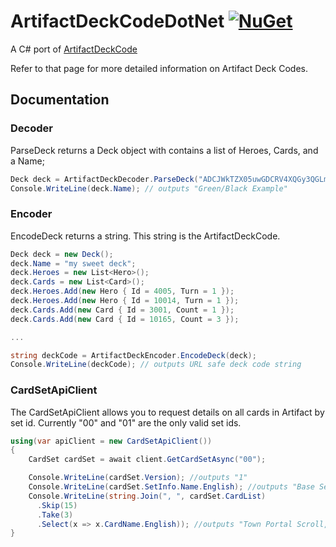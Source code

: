# ArtifactDeckCodeDotNet [![NuGet](https://buildstats.info/nuget/ArtifactDeckCodeDotNet)](https://www.nuget.org/packages/ArtifactDeckCodeDotNet)
A C# port of [ArtifactDeckCode](https://github.com/ValveSoftware/ArtifactDeckCode)

Refer to that page for more detailed information on Artifact Deck Codes.
## Documentation
### Decoder
ParseDeck returns a Deck object with contains a list of Heroes, Cards, and a Name;
```csharp
Deck deck = ArtifactDeckDecoder.ParseDeck("ADCJWkTZX05uwGDCRV4XQGy3QGLmqUBg4GQJgGLGgO7AaABR3JlZW4vQmxhY2sgRXhhbXBsZQ__");
Console.WriteLine(deck.Name); // outputs "Green/Black Example"
```
### Encoder
EncodeDeck returns a string. This string is the ArtifactDeckCode.
```csharp
Deck deck = new Deck();
deck.Name = "my sweet deck";
deck.Heroes = new List<Hero>();
deck.Cards = new List<Card>();
deck.Heroes.Add(new Hero { Id = 4005, Turn = 1 });
deck.Heroes.Add(new Hero { Id = 10014, Turn = 1 });
deck.Cards.Add(new Card { Id = 3001, Count = 1 });
deck.Cards.Add(new Card { Id = 10165, Count = 3 });

...

string deckCode = ArtifactDeckEncoder.EncodeDeck(deck);
Console.WriteLine(deckCode); // outputs URL safe deck code string
```
### CardSetApiClient
The CardSetApiClient allows you to request details on all cards in Artifact by set id. Currently "00" and "01" are the only valid set ids.
```csharp
using(var apiClient = new CardSetApiClient())
{
    CardSet cardSet = await client.GetCardSetAsync("00");

    Console.WriteLine(cardSet.Version); //outputs "1"
    Console.WriteLine(cardSet.SetInfo.Name.English); //outputs "Base Set"
    Console.WriteLine(string.Join(", ", cardSet.CardList)
      .Skip(15)
      .Take(3)
      .Select(x => x.CardName.English)); //outputs "Town Portal Scroll, Fahrvhan the Dreamer, Pack Leadership"
}
```
